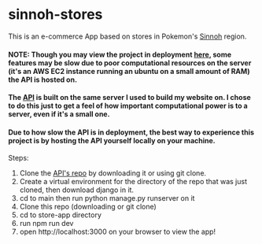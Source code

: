 # sinnoh-stores

This is an e-commerce App based on stores in Pokemon's [Sinnoh](https://bulbapedia.bulbagarden.net/wiki/Sinnoh) region. 

#### NOTE: Though you may view the project in deployment [here](https://sinnoh-store.vercel.app), some features may be slow due to poor computational resources on the server (it's an AWS EC2 instance running an ubuntu on a small amount of RAM) the API is hosted on.
#### The [API](https://github.com/NlSEMONO/fmadarang.com/tree/main/main/sinnoh_stores) is built on the same server I used to build my website on. I chose to do this just to get a feel of how important computational power is to a server, even if it's a small one. 
#### Due to how slow the API is in deployment, the best way to experience this project is by hosting the API yourself locally on your machine.

Steps: 
1. Clone the [API's repo](https://github.com/NlSEMONO/fmadarang.com/tree/main/main/sinnoh_stores) by downloading it or using git clone.
2. Create a virtual environment for the directory of the repo that was just cloned, then download django in it.
3. cd to main then run python manage.py runserver on it
4. Clone this repo (downloading or git clone)
5. cd to store-app directory
6. run npm run dev
7. open http://localhost:3000 on your browser to view the app!
